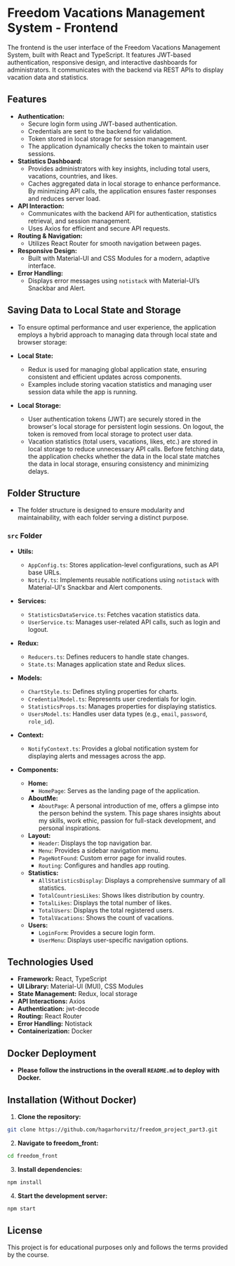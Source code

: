 # Freedom Vacations Management System - Frontend

The frontend is the user interface of the Freedom Vacations Management System, built with React and TypeScript. It features JWT-based authentication, responsive design, and interactive dashboards for administrators. It communicates with the backend via REST APIs to display vacation data and statistics.


## Features

- **Authentication:**
    - Secure login form using JWT-based authentication.
    - Credentials are sent to the backend for validation.
    - Token stored in local storage for session management.
    - The application dynamically checks the token to maintain user sessions.
- **Statistics Dashboard:**
    - Provides administrators with key insights, including total users, vacations, countries, and likes.
    - Caches aggregated data in local storage to enhance performance. By minimizing API calls, the application ensures faster responses and reduces server load.
- **API Interaction:**
    - Communicates with the backend API for authentication, statistics retrieval, and session management.
    - Uses Axios for efficient and secure API requests.
- **Routing & Navigation:**
    - Utilizes React Router for smooth navigation between pages.
- **Responsive Design:** 
    - Built with Material-UI and CSS Modules for a modern, adaptive interface.
- **Error Handling:**
    - Displays error messages using `notistack` with Material-UI’s Snackbar and Alert.


## Saving Data to Local State and Storage
- To ensure optimal performance and user experience, the application employs a hybrid approach to managing data through local state and browser storage:

- **Local State:**
    - Redux is used for managing global application state, ensuring consistent and efficient updates across components.
    - Examples include storing vacation statistics and managing user session data while the app is running.

- **Local Storage:**
    - User authentication tokens (JWT) are securely stored in the browser's local storage for persistent login sessions. On logout, the token is removed from local storage to protect user data.
    - Vacation statistics (total users, vacations, likes, etc.) are stored in local storage to reduce unnecessary API calls. Before fetching data, the application checks whether the data in the local state matches the data in local storage, ensuring consistency and minimizing delays.


## Folder Structure
- The folder structure is designed to ensure modularity and maintainability, with each folder serving a distinct purpose.

### `src` Folder
- **Utils:**
    - `AppConfig.ts`: Stores application-level configurations, such as API base URLs.
    - `Notify.ts`: Implements reusable notifications using `notistack` with Material-UI's Snackbar and Alert components.

- **Services:**
    - `StatisticsDataService.ts`: Fetches vacation statistics data.
    - `UserService.ts`: Manages user-related API calls, such as login and logout.

- **Redux:**
    - `Reducers.ts`: Defines reducers to handle state changes.
    - `State.ts`: Manages application state and Redux slices.

- **Models:**
    - `ChartStyle.ts`: Defines styling properties for charts.
    - `CredentialModel.ts`: Represents user credentials for login.
    - `StatisticsProps.ts`: Manages properties for displaying statistics.
    - `UsersModel.ts`: Handles user data types (e.g., `email`, `password`, `role_id`).

- **Context:**
    - `NotifyContext.ts`: Provides a global notification system for displaying alerts and messages across the app.

- **Components:**
    - **Home:**
        - `HomePage`: Serves as the landing page of the application.
    - **AboutMe:**
        - `AboutPage`: A personal introduction of me, offers a glimpse into the person behind the system. This page shares insights about my skills, work ethic, passion for full-stack development, and personal inspirations.
    - **Layout:**
        - `Header`: Displays the top navigation bar.
        - `Menu`: Provides a sidebar navigation menu.
        - `PageNotFound`: Custom error page for invalid routes.
        - `Routing`: Configures and handles app routing.
    - **Statistics:**
        - `AllStatisticsDisplay`: Displays a comprehensive summary of all statistics.
        - `TotalCountriesLikes`: Shows likes distribution by country.
        - `TotalLikes`: Displays the total number of likes.
        - `TotalUsers`: Displays the total registered users.
        - `TotalVacations`: Shows the count of vacations.
    - **Users:**
        - `LoginForm`: Provides a secure login form.
        - `UserMenu`: Displays user-specific navigation options.


## Technologies Used

- **Framework:** React, TypeScript
- **UI Library:** Material-UI (MUI), CSS Modules
- **State Management:** Redux, local storage
- **API Interactions:** Axios
- **Authentication:** jwt-decode
- **Routing:** React Router
- **Error Handling:** Notistack
- **Containerization:** Docker


## Docker Deployment

- **Please follow the instructions in the overall `README.md` to deploy with Docker.**


## Installation (Without Docker)

1. **Clone the repository:**
```bash
git clone https://github.com/hagarhorvitz/freedom_project_part3.git
```

2. **Navigate to freedom_front:**
```bash
cd freedom_front
```

3. **Install dependencies:**
```bash
npm install
```

4. **Start the development server:**
```bash
npm start
```


## License

This project is for educational purposes only and follows the terms provided by the course.